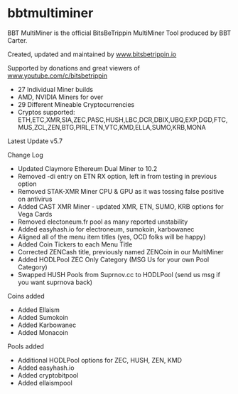 # bbtmultiminer

BBT MultiMiner is the official BitsBeTrippin MultiMiner Tool produced by BBT Carter.

Created, updated and maintained by www.bitsbetrippin.io

Supported by donations and great viewers of www.youtube.com/c/bitsbetrippin

- 27 Individual Miner builds
- AMD, NVIDIA Miners for over 
- 29 Different Mineable Cryptocurrencies
- Cryptos supported:
ETH,ETC,XMR,SIA,ZEC,PASC,HUSH,LBC,DCR,DBIX,UBQ,EXP,DGD,FTC,MUS,ZCL,ZEN,BTG,PIRL,ETN,VTC,KMD,ELLA,SUMO,KRB,MONA

Latest Update v5.7

Change Log

* Updated Claymore Ethereum Dual Miner to 10.2
* Removed -di entry on ETN RX option, left in from testing in previous option
* Removed STAK-XMR Miner CPU & GPU as it was tossing false positive on antivirus
* Added CAST XMR Miner - updated XMR, ETN, SUMO, KRB options for Vega Cards
* Removed electoneum.fr pool as many reported unstability
* Added easyhash.io for electroneum, sumokoin, karbowanec
* Aligned all of the menu item titles (yes, OCD folks will be happy)
* Added Coin Tickers to each Menu Title
* Corrected ZENCash title, previously named ZENCoin in our MultiMiner
* Added HODLPool ZEC Only Category (MSG Us for your own Pool Category)
* Swapped HUSH Pools from Suprnov.cc to HODLPool (send us msg if you want suprnova back)

Coins added
* Added Ellaism
* Added Sumokoin
* Added Karbowanec
* Added Monacoin

Pools added
* Additional HODLPool options for ZEC, HUSH, ZEN, KMD
* Added easyhash.io
* Added cryptobitpool
* Added ellaismpool
